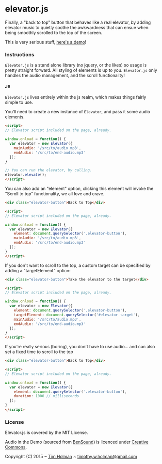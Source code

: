 # elevator.js
Finally, a "back to top" button that behaves like a real elevator, by adding elevator music to quietly soothe the awkwardness that can ensue when being smoothly scrolled to the top of the screen.

This is very serious stuff, [here's a demo](http://tholman.com/elevator.js)!

### Instructions

`Elevator.js` is a stand alone library (no jquery, or the likes) so usage is pretty straight forward. All styling of elements is up to you. `Elevator.js` only handles the audio management, and the scroll functionality!

#### JS

`Elevator.js` lives entirely within the js realm, which makes things fairly simple to use.

You'll need to create a new instance of `Elevator`, and pass it some audio elements.
```html
<script>
// Elevator script included on the page, already.

window.onload = function() {
  var elevator = new Elevator({
    mainAudio: '/src/to/audio.mp3',
    endAudio: '/src/to/end-audio.mp3'
  });
}

// You can run the elevator, by calling.
elevator.elevate();
</script>
```

You can also add an "element" option, clicking this element will invoke the "Scroll to top" functionality, we all love and crave.
```html
<div class="elevator-button">Back to Top</div>

<script>
// Elevator script included on the page, already.

window.onload = function() {
  var elevator = new Elevator({
    element: document.querySelector('.elevator-button'),
    mainAudio: '/src/to/audio.mp3',
    endAudio: '/src/to/end-audio.mp3'
  });
}
</script>
```

If you don't want to scroll to the top, a custom target can be specified by adding a "targetElement" option:
```html
<div class="elevator-button">Take the elevator to the target</div>

<script>
// Elevator script included on the page, already.

window.onload = function() {
  var elevator = new Elevator({
    element: document.querySelector('.elevator-button'),
	targetElement: document.querySelector('#elevator-target'),
    mainAudio: '/src/to/audio.mp3',
    endAudio: '/src/to/end-audio.mp3'
  });
}
</script>
```

If you're really serious (boring), you don't have to use audio... and can also set a fixed time to scroll to the top
```html
<div class="elevator-button">Back to Top</div>

<script>
// Elevator script included on the page, already.

window.onload = function() {
  var elevator = new Elevator({
    element: document.querySelector('.elevator-button'),
    duration: 1000 // milliseconds
  });
}
</script>
```

### License

Elevator.js is covered by the MIT License.

Audio in the Demo (sourced from [BenSound](http://www.bensound.com/)) is licenced under [Creative Commons](http://www.bensound.com/licensing).

Copyright (C) 2015 ~ [Tim Holman](http://tholman.com) ~ timothy.w.holman@gmail.com

